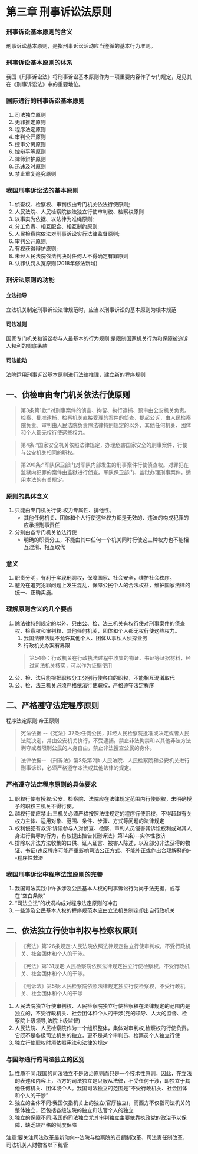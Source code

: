 # 第三章 刑事诉讼法原则
### 刑事诉讼基本原则的含义
刑事诉讼基本原则，是指刑事诉讼活动应当遵循的基本行为准则。
### 刑事诉讼基本原则的体系
我国《刑事诉讼法》将刑事诉讼基本原则作为一项重要内容作了专门规定，足见其在《刑事诉讼法》中的重要地位。
### 国际通行的刑事诉讼基本原则
1. 司法独立原则
2. 无罪推定原则
3. 程序法定原则
4. 审判公开原则
5. 控审分离原则
6. 控辩平等原则
7. 律师辩护原则
8. 迅速及时原则
9. 禁止重复追究原则
### 我国刑事诉讼法的基本原则
1. 侦查权、检察权、审判权由专门机关依法行使原则;
2. 人民法院、人民检察院依法独立行使审判权、检察权原则
3. 以事实为依据、以法律为准绳原则;
4. 分工负责、相互配合、相互制约原则;
5. 人民检察院依法对刑事诉讼实行法律监督原则;
6. 审判公开原则;
7. 有权获得辩护原则;
8. 未经人民法院依法判决对任何人不得确定有罪原则
9. 认罪认罚从宽原则(2018年修法新增)
### 刑诉法原则的功能
#### 立法指导
立法机关制定刑事诉讼法律规范时，应当以刑事诉讼的基本原则为根本规范
#### 司法准则
国家专门机关和诉讼参与人最基本的行为规则:是限制国家机关行为和保障被追诉人权利的兜底条款
#### 司法能动
法院运用刑事诉讼基本原则进行法律推理，建立新的程序规则
## 一、侦检审由专门机关依法行使原则
>第3条第1款:“对刑事案件的侦查、拘留、执行逮捕、预审由公安机关负责。检察、批准逮捕、检察机关直接受理的案件的侦查、提起公诉，由人民检察院负责。审判由人民法院负责除法律特别规定的以外，其他任何机关、团体和个人都无权行使这些权力。

>第4条:“国家安全机关依照法律规定，办理危害国家安全的刑事案件，行使与公安机关相同的职权。

>第290条:“军队保卫部门对军队内部发生的刑事案件行使侦查权。对罪犯在监狱内犯罪的案件由监狱进行侦查。军队保卫部门、监狱办理刑事案件，适用本法的有关规定。
### 原则的具体含义
1. 只能由专门机关行使:权力专属性、排他性。
   - 其他任何机关、团体和个人行使这些权力都是无效的、违法的构成犯罪的应承担刑事责任
2. 分别由各专门机关依法行使
   - 明确的职责分工，不能由其中任何一个机关同时行使这三种权力也不能相互混淆、相互取代
### 意义
1. 职责分明，有利于实现刑罚权，保障国家、社会安全，维护社会秩序。
2. 避免在追究犯罪问题上发生混乱，保障公民个人的合法权益，维护国家法律的统一、正确实施。
### 理解原则含义的几个要点
1. 除法律特别规定的以外，只由公、检、法三机关有权行使对刑事案件的侦查权、检察权和审判权，其他任何机关，团体和个人都无权行使这些权力。
   1. 我国法律法规不允许其他个人、团体从事私人侦探业务
   2. 行政机关办案有界限
    >第54条：行政机关在行政执法过程中收集的物证、书证等证据材料，经过司法机关核实，可以作为证据使用
2. 公、检、法只能根据职权分工分别行使各自的职权，不能相互混淆取代
3. 公、检、法三机关必须严格依法行使职权，严格遵守法定程序
## 二、严格遵守法定程序原则
程序法定原则:帝王原则
>宪法依据 --《宪法》37条:任何公民，非经人民检察院批准或决定或者人民法院决定，并由公安机关执行，不受逮捕。禁止非法拘禁和以其他非法方法剥夺或者限制公民的人身自由，禁止非法搜查公民的身体。

>法律依据-- 《刑诉法》第3条第2款:人民法院、人民检察院和公安机关进行刑事诉讼，必须严格遵守本法或其他法律的规定。
### 严格遵守法定程序原则的具体要求
1. 职权行使有授权:公安、检察院、法院应在法律规定范围内行使职权，未明确授予的职权三机关不得行使。
2. 越权行使应禁止:三机关必须严格按照法律规定的程序行使职权，不得超越有关权力主体、适用对象、范围、条件、步骤、方式等问题的法律规定
3. 权利侵犯有救济:诉讼参与人对侦查、检察、审判人员侵害其诉讼权利或对其人身进行侮辱的行为，有权提出控告(《刑诉法》第14条)--实体性救济
4. 排除以非法方法收集的口供、证人证言、被害人陈述，以及部分非法获得的物证、书证(违反程序可能严重影响司法公正方式、不能补正或作出合理解释的)--程序性救济
### 我国刑事诉讼中程序法定原则的完善
1. 我国司法实践中许多涉及公民基本人权的刑事诉讼行为尚于法无据，或存在“空白条款”
2. “司法立法”的状况构成对程序法定原则的冲击
3. 一些涉及公民基本人权的程序规范本应由立法机关制定却出自行政机关
## 二、依法独立行使审判权与检察权原则
>《宪法》第126条规定:人民法院依照法律规定独立行使审判权，不受行政机关、社会团体和个人的干涉。

>《宪法》第131规定:人民检察院依照法律规定独立行使检察权，不受行政机关、社会团体和个人的干涉。

>《刑诉法》第5条:人民检察院依照法律规定独立行使检察权，不受行政机关、社会团体和个人的干涉
1. 人民法院独立行使审判权、人民检察院独立行使检察权在法律规定的范围内是独立的，不受行政机关、社会团体和个人的干涉(党的领导、人大的监督、检察院上级领导,法院上级监督)
2. 人民法院、人民检察院作为一个组织整体，集体对审判权,检察权的行使负责。它既不是各级司法机关的独立，更不是某个审判员、检察员个人独立行使
3. 独立行使职权时须依照宪法和法律的规定
### 与国际通行的司法独立的区别
1. 性质不同:我国的司法独立不是政治原则而只是一个技术性原则，因此，在立法的表述和内容上，西方的司法独立是只服从法律，不受任何干涉，即独立于其他任何机关、团体或个人。我国司法独立的范围是“不受行政机关、社会团体和个人的干涉”
2. 独立的主体不同:我国仅指机关上的独立(官厅独立)，而西方不仅指司法机关的整体独立，还包括各级法院的独立和法官个人的独立
3. 独立的保障不同:我国的司法独立尤其审判独立主要依靠执政党的政治予以保障，缺乏较严格的制度保障

注意:要关注司法改革最新动向--法院与检察院的员额制改革、司法责任制改革、司法机关人财物省以下统管